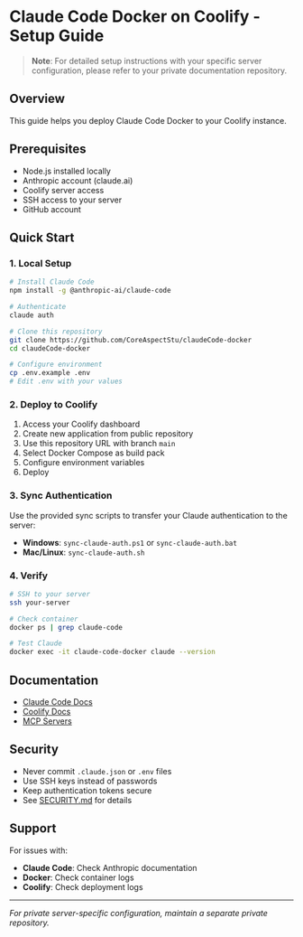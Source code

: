 # Claude Code Docker on Coolify - Setup Guide

> **Note**: For detailed setup instructions with your specific server configuration, please refer to your private documentation repository.

## Overview

This guide helps you deploy Claude Code Docker to your Coolify instance.

## Prerequisites

- Node.js installed locally
- Anthropic account (claude.ai)
- Coolify server access
- SSH access to your server
- GitHub account

## Quick Start

### 1. Local Setup

```bash
# Install Claude Code
npm install -g @anthropic-ai/claude-code

# Authenticate
claude auth

# Clone this repository
git clone https://github.com/CoreAspectStu/claudeCode-docker
cd claudeCode-docker

# Configure environment
cp .env.example .env
# Edit .env with your values
```

### 2. Deploy to Coolify

1. Access your Coolify dashboard
2. Create new application from public repository
3. Use this repository URL with branch `main`
4. Select Docker Compose as build pack
5. Configure environment variables
6. Deploy

### 3. Sync Authentication

Use the provided sync scripts to transfer your Claude authentication to the server:

- **Windows**: `sync-claude-auth.ps1` or `sync-claude-auth.bat`
- **Mac/Linux**: `sync-claude-auth.sh`

### 4. Verify

```bash
# SSH to your server
ssh your-server

# Check container
docker ps | grep claude-code

# Test Claude
docker exec -it claude-code-docker claude --version
```

## Documentation

- [Claude Code Docs](https://docs.anthropic.com/en/docs/claude-code)
- [Coolify Docs](https://coolify.io/docs)
- [MCP Servers](MCP_SERVERS.md)

## Security

- Never commit `.claude.json` or `.env` files
- Use SSH keys instead of passwords
- Keep authentication tokens secure
- See [SECURITY.md](SECURITY.md) for details

## Support

For issues with:
- **Claude Code**: Check Anthropic documentation
- **Docker**: Check container logs
- **Coolify**: Check deployment logs

---

*For private server-specific configuration, maintain a separate private repository.*